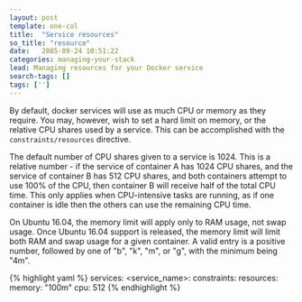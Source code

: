 ```yaml
---
layout: post
template: one-col
title:  "Service resources"
so_title: "resource"
date:   2085-09-24 10:51:22
categories: managing-your-stack
lead: Managing resources for your Docker service
search-tags: []
tags: ['']
---
```


By default, docker services will use as much CPU or memory as they require. You may, however, wish to set a hard limit on memory, or the relative CPU shares used by a service. This can be accomplished with the `constraints/resources` directive.

The default number of CPU shares given to a service is 1024. This is a relative number - if the service of container A has 1024 CPU shares, and the service of container B has 512 CPU shares, and both containers attempt to use 100% of the CPU, then container B will receive half of the total CPU time. This only applies when CPU-intensive tasks are running, as if one container is idle then the others can use the remaining CPU time.

On Ubuntu 16.04, the memory limit will apply only to RAM usage, not swap usage. Once Ubuntu 16.04 support is released, the memory limit will limit both RAM and swap usage for a given container. A valid entry is a positive number, followed by one of "b", "k", "m", or "g", with the minimum being "4m".

{% highlight yaml %}
services:
    &#60;service_name&#62;:
        constraints:
            resources:
                memory: "100m"
                cpu: 512
{% endhighlight %}
